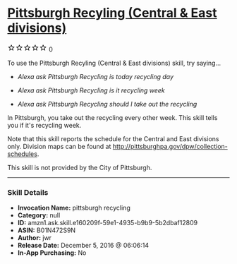 # [Pittsburgh Recyling (Central & East divisions)](http://alexa.amazon.com/#skills/amzn1.ask.skill.e160209f-59e1-4935-b9b9-5b2dbaf12809)
![0 stars](../../images/ic_star_border_black_18dp_1x.png)![0 stars](../../images/ic_star_border_black_18dp_1x.png)![0 stars](../../images/ic_star_border_black_18dp_1x.png)![0 stars](../../images/ic_star_border_black_18dp_1x.png)![0 stars](../../images/ic_star_border_black_18dp_1x.png) 0

To use the Pittsburgh Recyling (Central & East divisions) skill, try saying...

* *Alexa ask Pittsburgh Recycling is today recycling day*

* *Alexa ask Pittsburgh Recycling is it recycling week*

* *Alexa ask Pittsburgh Recycling should I take out the recycling*

In Pittsburgh, you take out the recycling every other week. This skill tells you if it's recycling week.

Note that this skill reports the schedule for the Central and East divisions only. Division maps can be found at http://pittsburghpa.gov/dpw/collection-schedules.

This skill is not provided by the City of Pittsburgh.

***

### Skill Details

* **Invocation Name:** pittsburgh recycling
* **Category:** null
* **ID:** amzn1.ask.skill.e160209f-59e1-4935-b9b9-5b2dbaf12809
* **ASIN:** B01N472S9N
* **Author:** jwr
* **Release Date:** December 5, 2016 @ 06:06:14
* **In-App Purchasing:** No
